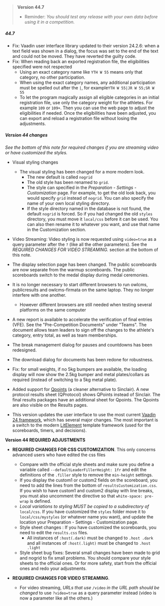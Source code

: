 > **Version 44.7**
>
> - Reminder: *You should test any release with your own data before using it in a competition.*

##### 44.7

- Fix: Vaadin user interface library updated to their version 24.2.6: when a text field was shown in a dialog, the focus was set to the end of the text and could not be moved. They have reverted the guilty code.
- Fix: When reading back an exported registration file, the eligibilities specified were not respected
  - Using an exact category name like `YTH W 55` means only that category, no other participation. 
  - When using the exact category names, any additional participation must be spelled out after the `|`,  for example`YTH W 55|JR W 55;SR W 55`
  - To let the program magically assign all eligible categories in an initial registration file, use only the category weight for the athletes. For example `109` or `109+`.   Then you can use the web page to adjust the eligibilities if needed. Once the eligibilities have been adjusted, you can export and reload a registration file without losing the adjustments.



##### Version 44 changes

*See the bottom of this note for required changes if you are streaming video or have customized the styles.*

- Visual styling changes
  - The visual styling has been changed for a more modern look. 
    - The new default is called `nogrid`
    - The old style has been renamed to `grid`. 
    - The style can specified in the *Preparation - Settings - Customization* page.  For example, to get the old look back, you would specify `grid` instead of `nogrid`.  You can also specify the name of your own local styling directory.
    - If the style directory named in the database is not found, the default  `nogrid`  is forced. So if you had changed the old `styles` directory, you must move it `local/css` before it can be used. You can also then rename it to whatever you want, and use that name in the Customization section.

- Video Streaming: Video styling is now requested using `video=true`  as a query parameter after the `?` (like all the other parameters). See the *REQUIRED CHANGES FOR VIDEO STREAMING.* section at the bottom of this note.

- The display selection page has been changed.  The public scoreboards are now separate from the warmup scoreboards. The public scoreboards switch to the medal display during medal ceremonies.


- It is no longer necessary to start different browsers to run owlcms, publicresults and owlcms-firmata on the same laptop. They no longer interfere with one another.
  - However different browsers are still needed when testing several platforms on the same computer


- A new report is available to accelerate the verification of final entries (VFE).  See the "Pre-Competition Documents" under "Teams". The document allows team leaders to sign off the changes to the athlete's category, entry total, as well as team memberships.

- The break management dialog for pauses and countdowns has been redesigned.

- The download dialog for documents has been redone for robustness.

- Fix: for small weights, if no 5kg bumpers are available, the loading display will now show the 2.5kg bumper and metal plates/collars as required (instead of switching to a 5kg metal plate).

- Added support for [Qpoints](https://osf.io/8x3nb/) (a cleaner alternative to Sinclair).  A new protocol results sheet (QProtocol) shows QPoints instead of Sinclair. The final results packages have an additional sheet for Qpoints.  The Qpoints are also visible on the Results pages.
- This version updates the user interface to use the most current [Vaadin 24 framework](https://vaadin.com/), which has several major changes. The most important is a switch to the modern [LitElement](https://lit.dev/) template framework (used for the scoreboards, timers, and decisions).

**Version 44 REQUIRED ADJUSTMENTS**

- **REQUIRED CHANGES FOR CSS CUSTOMIZATION**.
  This only concerns advanced users who have edited the css files
  - Compare with the official style sheets and make sure you define a variable called 
    `--defaultLeaderFillerHeight: 1fr` and edit the definitions of the `.filler` style to remove the `min-height` settings.
  - If you display the custom1 or custom2 fields on the scoreboard, you need to add the lines from the bottom of `resultsCustomization.css`.  If you wish to have custom1 and custom2 display with line breaks, you must also uncomment the directive so that `white-space: pre-wrap` is defined.
  - *Local variations to styling MUST be copied to a subdirectory of* `local/css`.  If you have customized the `styles` folder move it to `local/css/mystyles` (or whatever name you want), and update the location your Preparation - Settings - Customization page. 
  - Style sheet changes :  If you have customized the scoreboards,  you need to edit the `results.css` files. 
    - All instances of `:host(.dark)` must be changed to `.host .dark`  and all instances of `:host(.light)` must be changed to `.host .light`  
  - Style sheet bug fixes: Several small changes have been made to grid and nogrid to fix small problems. You should compare your style sheets to the official ones.  Or for more safety, start from the official ones and redo your adjustments.
  
- **REQUIRED CHANGES FOR VIDEO STREAMING**.
  - For video streaming, *URLs that use*  `/video` *in* *the URL path should be changed* to use `?video=true` as a query parameter instead (video is now a parameter like all the others.)

